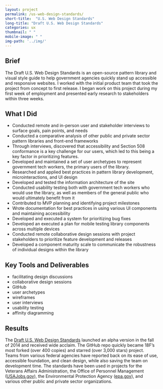```yaml
---
layout: project
permalink: /us-web-design-standards/
short-title:  "U.S. Web Design Standards"
long-title: "Draft U.S. Web Design Standards"
categories: ux
thumbnail: " " 
mobile-image: " "
img-path: '../img/'
---
```


## Brief ##

The Draft U.S. Web Design Standards is an open-source pattern library and visual style guide to help government agencies quickly stand up accessible and responsive websites. I worked with the initial product team that took the project from concept to first release. I began work on this project during my first week of employment and presented early research to stakeholders within three weeks.

## What I Did ##

* Conducted remote and in-person user and stakeholder interviews to surface goals, pain points, and needs 
* Conducted a comparative analysis of other public and private sector pattern libraries and front-end frameworks
* Through interviews, discovered that accessibility and Section 508 conformance is a key challenge for our users, which led to this being a key factor in prioritizing features. 
* Developed and maintained a set of user archetypes to represent government tech workers, the primary users of the library.
* Researched and applied best practices in pattern library development, microinteractions, and UI design
* Developed and tested the information architecture of the site
* Conducted usability testing both with government tech workers who would use the library, as well as members of the general public who would ultimately benefit from it
* Contributed to MVP planning and identifying project milestones
* Wrote documentation for best practices in using various UI components and maintaining accessibility
* Developed and executed a system for prioritizing bug fixes 
* Developed an executed a plan for mobile testing library components across multiple devices
* Conducted remote collaborative design sessions with project stakeholders to prioritize feature development and releases
* Developed a component maturity scale to communicate the robustness of individual designs within the library

<!-- Image: wireframes --> 
<!-- Image: research interview? --> 
<!-- Image: WDS user archetype --> 
<!-- Image: WDS navigation evolution --> 
<!-- Image: pretty WDS screenshots --> 


## Key Tools and Deliverables ##
<ul class="skill-pills">
	<li>facilitating design discussions</li>
	<li>collaborative design sessions</li>
	<li>GitHub</li>
	<li>user archetypes</li>
	<li>wireframes</li>
	<li>user interviews</li>
	<li>usability testing</li>
	<li>affinity diagramming</li>
</ul>

## Results ##

The [Draft U.S. Web Design Standards](https://standards.usa.gov) launched an alpha version in the fall of 2014 and received wide acclaim. The GitHub repo quickly became 18F’s most forked (over 400 copies) and starred (over 3,000 stars) project. Teams from various federal agencies have reported back on its ease of use, accessible foundation, and clean design, while also saving the team on development time. The standards have been used in projects for the Veterans Affairs Administration, the Office of Personnel Management ([USAJobs.gov](https://www.usajobs.gov)), the Environmental Protection Agency ([epa.gov](https://www.epa.gov)), and various other public and private sector organizations.